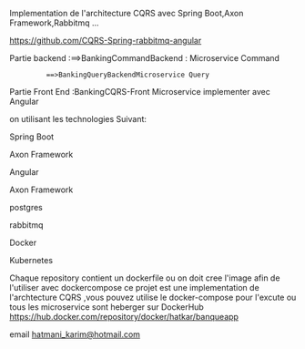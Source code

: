 Implementation de l'architecture CQRS avec Spring Boot,Axon Framework,Rabbitmq ...

https://github.com/CQRS-Spring-rabbitmq-angular

Partie backend :==>BankingCommandBackend : Microservice Command

             ==>BankingQueryBackendMicroservice Query 
Partie Front End :BankingCQRS-Front Microservice implementer avec Angular

on utilisant les technologies Suivant:

Spring Boot

Axon Framework

Angular

Axon Framework

postgres

rabbitmq

Docker

Kubernetes

Chaque repository contient un dockerfile ou on doit cree l'image afin de l'utiliser avec dockercompose ce projet est une implementation de l'archtecture CQRS ,vous pouvez utilise le docker-compose pour l'excute ou tous les microservice sont heberger sur DockerHub https://hub.docker.com/repository/docker/hatkar/banqueapp

email hatmani_karim@hotmail.com
